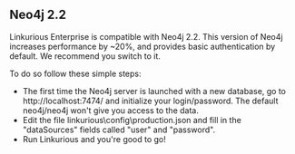 ## Neo4j 2.2


Linkurious Enterprise is compatible with Neo4j 2.2. This version of Neo4j increases performance by ~20%, and provides basic authentication by default. We recommend you switch to it.

To do so follow these simple steps:

* The first time the Neo4j server is launched with a new database, go to http://localhost:7474/ and initialize your login/password. The default neo4j/neo4j won't give you access to the data.
* Edit the file linkurious\config\production.json and fill in the "dataSources" fields called "user" and "password".
* Run Linkurious and you're good to go!
